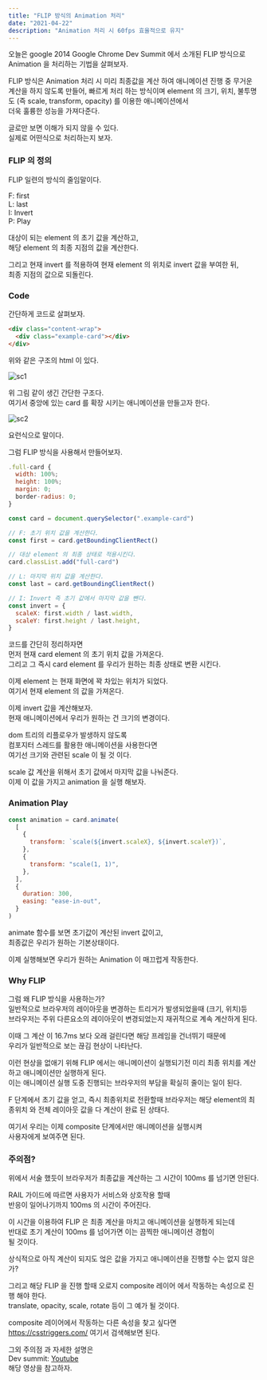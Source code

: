 ```yaml
---
title: "FLIP 방식의 Animation 처리"
date: "2021-04-22"
description: "Animation 처리 시 60fps 효율적으로 유지"
---
```


오늘은 google 2014 Google Chrome Dev Summit 에서 소개된 FLIP 방식으로  
Animation 을 처리하는 기법을 살펴보자.

FLIP 방식은 Animation 처리 시 미리 최종값을 계산 하여
애니메이션 진행 중 무거운 계산을 하지 않도록 만들어, 빠르게 처리 하는 방식이며 element 의 크기, 위치, 불투명도 (즉 scale, transform, opacity) 를 이용한 애니메이션에서  
더욱 훌륭한 성능을 가져다준다.

글로만 보면 이해가 되지 않을 수 있다.  
실제로 어떤식으로 처리하는지 보자.

### FLIP 의 정의

FLIP 일련의 방식의 줄임말이다.

F: first  
L: last  
I: Invert  
P: Play

대상이 되는 element 의 초기 값을 계산하고,  
해당 element 의 최종 지점의 값을 계산한다.

그리고 현재 invert 를 적용하여 현재 element 의 위치로
invert 값을 부여한 뒤,  
최종 지점의 값으로 되돌린다.

### Code

간단하게 코드로 살펴보자.

```html
<div class="content-wrap">
  <div class="example-card"></div>
</div>
```

위와 같은 구조의 html 이 있다.

![sc1](./2021-04-22-1.png)

위 그림 같이 생긴 간단한 구조다.  
여기서 중앙에 있는 card 를 확장 시키는 애니메이션을 만들고자 한다.

![sc2](./2021-04-22-2.gif)

요런식으로 말이다.

그럼 FLIP 방식을 사용해서 만들어보자.

```javascript
.full-card {
  width: 100%;
  height: 100%;
  margin: 0;
  border-radius: 0;
}
```

```javascript
const card = document.querySelector(".example-card")

// F: 초기 위치 값을 계산한다.
const first = card.getBoundingClientRect()

// 대상 element 의 최종 상태로 적용시킨다.
card.classList.add("full-card")

// L: 마지막 위치 값을 계산한다.
const last = card.getBoundingClientRect()

// I: Invert 즉 초기 값에서 마지막 값을 뺀다.
const invert = {
  scaleX: first.width / last.width,
  scaleY: first.height / last.height,
}
```

코드를 간단히 정리하자면  
먼저 현재 card element 의 초기 위치 값을 가져온다.  
그리고 그 즉시 card element 를 우리가 원하는 최종 상태로 변환 시킨다.

이제 element 는 현재 화면에 꽉 차있는 위치가 되었다.  
여기서 현재 element 의 값을 가져온다.

이제 invert 값을 계산해보자.  
현재 애니메이션에서 우리가 원하는 건 크기의 변경이다.

dom 트리의 리플로우가 발생하지 않도록  
컴포지터 스레드를 활용한 애니메이션을 사용한다면  
여기선 크기와 관련된 scale 이 될 것 이다.

scale 값 계산을 위해서 초기 값에서 마지막 값을 나눠준다.  
이제 이 값을 가지고 animation 을 실행 해보자.

### Animation Play

```javascript
const animation = card.animate(
  [
    {
      transform: `scale(${invert.scaleX}, ${invert.scaleY})`,
    },
    {
      transform: "scale(1, 1)",
    },
  ],
  {
    duration: 300,
    easing: "ease-in-out",
  }
)
```

animate 함수를 보면 초기값이 계산된 invert 값이고,  
최종값은 우리가 원하는 기본상태이다.

이제 실행해보면 우리가 원하는 Animation 이 매끄럽게 작동한다.

### Why FLIP

그럼 왜 FLIP 방식을 사용하는가?  
일반적으로 브라우저의 레이아웃을 변경하는 트리거가 발생되었을때 (크기, 위치)등  
브라우저는 주위 다른요소의 레이아웃이 변경되었는지 재귀적으로 계속 계산하게 된다.

이때 그 계산 이 16.7ms 보다 오래 걸린다면 해당 프레임을 건너뛰기 때문에  
우리가 일반적으로 보는 끊김 현상이 나타난다.

이런 현상을 없애기 위해 FLIP 에서는 애니메이션이 실행되기전 미리 최종 위치를 계산하고 애니메이션만 실행하게 된다.  
이는 애니메이션 실행 도중 진행되는 브라우저의 부담을 확실히 줄이는 일이 된다.

F 단계에서 초기 값을 얻고, 즉시 최종위치로 전환할때 브라우저는 해당 element의 최종위치 와 전체 레이아웃 값을 다 계산이 완료 된 상태다.

여기서 우리는 이제 composite 단계에서만 애니메이션을 실행시켜  
사용자에게 보여주면 된다.

### 주의점?

위에서 서술 했듯이 브라우저가 최종값을 계산하는 그 시간이 100ms 를 넘기면 안된다.

RAIL 가이드에 따르면 사용자가 서비스와 상호작용 할때  
반응이 일어나기까지 100ms 의 시간이 주어진다.

이 시간을 이용하여 FLIP 은 최종 계산을 마치고 애니메이션을 실행하게 되는데  
반대로 초기 계산이 100ms 를 넘어가면 이는 끔찍한 애니메이션 경험이  
될 것이다.

상식적으로 아직 계산이 되지도 얺은 값을 가지고 애니메이션을 진행할 수는 없지 않은가?

그리고 해당 FLIP 을 진행 할때 오로지 composite 레이어 에서 작동하는 속성으로 진행 해야 한다.  
translate, opacity, scale, rotate 등이 그 예가 될 것이다.

composite 레이어에서 작동하는 다른 속성을 찾고 싶다면  
<a href="https://csstriggers.com/" target="_blank">https://csstriggers.com/</a> 여기서 검색해보면 된다.

그외 주의점 과 자세한 설명은  
Dev summit: <a href="https://youtu.be/RCFQu0hK6bU" target="_blank">Youtube</a>  
해당 영상을 참고하자.
